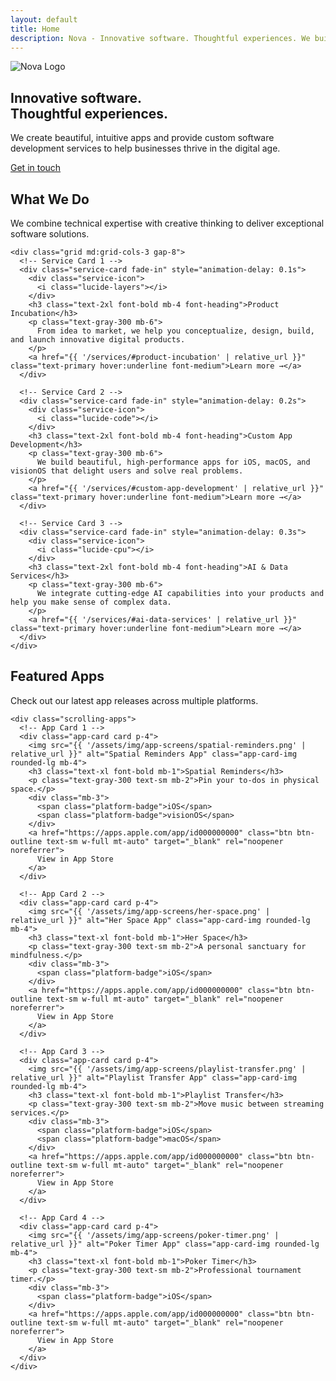 ```yaml
---
layout: default
title: Home
description: Nova - Innovative software. Thoughtful experiences. We build cutting-edge apps and provide custom software development services.
---
```


<!-- Hero Section -->
<section class="hero bg-gradient">
  <div class="max-w-7xl mx-auto px-4 sm:px-6 lg:px-8 py-16 md:py-24">
    <div class="text-center">
      <img src="{{ '/assets/img/logos/nova-logo.png' | relative_url }}" alt="Nova Logo" class="h-24 w-auto mx-auto mb-8">
      <h1 class="text-4xl md:text-6xl font-bold tracking-tight mb-4 font-heading">
        Innovative software.<br>Thoughtful experiences.
      </h1>
      <p class="text-xl text-gray-300 max-w-3xl mx-auto mb-8">
        We create beautiful, intuitive apps and provide custom software development services to help businesses thrive in the digital age.
      </p>
      <a href="{{ '/contact/' | relative_url }}" class="btn btn-primary text-lg px-8 py-3">
        Get in touch
      </a>
    </div>
  </div>
</section>

<!-- What We Do Section -->
<section class="py-16 md:py-24">
  <div class="max-w-7xl mx-auto px-4 sm:px-6 lg:px-8">
    <div class="text-center mb-16">
      <h2 class="text-3xl md:text-4xl font-bold font-heading mb-4">What We Do</h2>
      <p class="text-xl text-gray-300 max-w-3xl mx-auto">
        We combine technical expertise with creative thinking to deliver exceptional software solutions.
      </p>
    </div>
    
    <div class="grid md:grid-cols-3 gap-8">
      <!-- Service Card 1 -->
      <div class="service-card fade-in" style="animation-delay: 0.1s">
        <div class="service-icon">
          <i class="lucide-layers"></i>
        </div>
        <h3 class="text-2xl font-bold mb-4 font-heading">Product Incubation</h3>
        <p class="text-gray-300 mb-6">
          From idea to market, we help you conceptualize, design, build, and launch innovative digital products.
        </p>
        <a href="{{ '/services/#product-incubation' | relative_url }}" class="text-primary hover:underline font-medium">Learn more →</a>
      </div>
      
      <!-- Service Card 2 -->
      <div class="service-card fade-in" style="animation-delay: 0.2s">
        <div class="service-icon">
          <i class="lucide-code"></i>
        </div>
        <h3 class="text-2xl font-bold mb-4 font-heading">Custom App Development</h3>
        <p class="text-gray-300 mb-6">
          We build beautiful, high-performance apps for iOS, macOS, and visionOS that delight users and solve real problems.
        </p>
        <a href="{{ '/services/#custom-app-development' | relative_url }}" class="text-primary hover:underline font-medium">Learn more →</a>
      </div>
      
      <!-- Service Card 3 -->
      <div class="service-card fade-in" style="animation-delay: 0.3s">
        <div class="service-icon">
          <i class="lucide-cpu"></i>
        </div>
        <h3 class="text-2xl font-bold mb-4 font-heading">AI & Data Services</h3>
        <p class="text-gray-300 mb-6">
          We integrate cutting-edge AI capabilities into your products and help you make sense of complex data.
        </p>
        <a href="{{ '/services/#ai-data-services' | relative_url }}" class="text-primary hover:underline font-medium">Learn more →</a>
      </div>
    </div>
  </div>
</section>

<!-- Featured Apps Section -->
<section class="py-16 md:py-24 bg-gray-800">
  <div class="max-w-7xl mx-auto px-4 sm:px-6 lg:px-8">
    <div class="text-center mb-12">
      <h2 class="text-3xl md:text-4xl font-bold font-heading mb-4">Featured Apps</h2>
      <p class="text-xl text-gray-300 max-w-3xl mx-auto">
        Check out our latest app releases across multiple platforms.
      </p>
    </div>
    
    <div class="scrolling-apps">
      <!-- App Card 1 -->
      <div class="app-card card p-4">
        <img src="{{ '/assets/img/app-screens/spatial-reminders.png' | relative_url }}" alt="Spatial Reminders App" class="app-card-img rounded-lg mb-4">
        <h3 class="text-xl font-bold mb-1">Spatial Reminders</h3>
        <p class="text-gray-300 text-sm mb-2">Pin your to-dos in physical space.</p>
        <div class="mb-3">
          <span class="platform-badge">iOS</span>
          <span class="platform-badge">visionOS</span>
        </div>
        <a href="https://apps.apple.com/app/id000000000" class="btn btn-outline text-sm w-full mt-auto" target="_blank" rel="noopener noreferrer">
          View in App Store
        </a>
      </div>
      
      <!-- App Card 2 -->
      <div class="app-card card p-4">
        <img src="{{ '/assets/img/app-screens/her-space.png' | relative_url }}" alt="Her Space App" class="app-card-img rounded-lg mb-4">
        <h3 class="text-xl font-bold mb-1">Her Space</h3>
        <p class="text-gray-300 text-sm mb-2">A personal sanctuary for mindfulness.</p>
        <div class="mb-3">
          <span class="platform-badge">iOS</span>
        </div>
        <a href="https://apps.apple.com/app/id000000000" class="btn btn-outline text-sm w-full mt-auto" target="_blank" rel="noopener noreferrer">
          View in App Store
        </a>
      </div>
      
      <!-- App Card 3 -->
      <div class="app-card card p-4">
        <img src="{{ '/assets/img/app-screens/playlist-transfer.png' | relative_url }}" alt="Playlist Transfer App" class="app-card-img rounded-lg mb-4">
        <h3 class="text-xl font-bold mb-1">Playlist Transfer</h3>
        <p class="text-gray-300 text-sm mb-2">Move music between streaming services.</p>
        <div class="mb-3">
          <span class="platform-badge">iOS</span>
          <span class="platform-badge">macOS</span>
        </div>
        <a href="https://apps.apple.com/app/id000000000" class="btn btn-outline text-sm w-full mt-auto" target="_blank" rel="noopener noreferrer">
          View in App Store
        </a>
      </div>
      
      <!-- App Card 4 -->
      <div class="app-card card p-4">
        <img src="{{ '/assets/img/app-screens/poker-timer.png' | relative_url }}" alt="Poker Timer App" class="app-card-img rounded-lg mb-4">
        <h3 class="text-xl font-bold mb-1">Poker Timer</h3>
        <p class="text-gray-300 text-sm mb-2">Professional tournament timer.</p>
        <div class="mb-3">
          <span class="platform-badge">iOS</span>
        </div>
        <a href="https://apps.apple.com/app/id000000000" class="btn btn-outline text-sm w-full mt-auto" target="_blank" rel="noopener noreferrer">
          View in App Store
        </a>
      </div>
    </div>
  </div>
</section> 